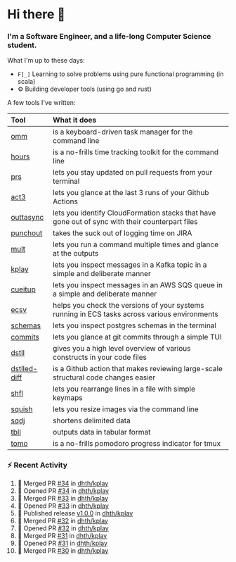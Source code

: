 Hi there 👋
===

### I'm a Software Engineer, and a life-long Computer Science student.


What I'm up to these days:

- `F[_]` Learning to solve problems using pure functional programming (in scala)
- ⚙️ Building developer tools (using go and rust)

A few tools I've written:

| Tool                                                        | What it does                                                                                    |
|:------------------------------------------------------------|:------------------------------------------------------------------------------------------------|
| [omm](https://github.com/dhth/omm)                          | is a keyboard-driven task manager for the command line                                          |
| [hours](https://github.com/dhth/hours)                      | is a no-frills time tracking toolkit for the command line                                       |
| [prs](https://github.com/dhth/prs)                          | lets you stay updated on pull requests from your terminal                                       |
| [act3](https://github.com/dhth/act3)                        | lets you glance at the last 3 runs of your Github Actions                                       |
| [outtasync](https://github.com/dhth/outtasync)              | lets you identify CloudFormation stacks that have gone out of sync with their counterpart files |
| [punchout](https://github.com/dhth/punchout)                | takes the suck out of logging time on JIRA                                                      |
| [mult](https://github.com/dhth/mult)                        | lets you run a command multiple times and glance at the outputs                                 |
| [kplay](https://github.com/dhth/kplay)                      | lets you inspect messages in a Kafka topic in a simple and deliberate manner                    |
| [cueitup](https://github.com/dhth/cueitup)                  | lets you inspect messages in an AWS SQS queue in a simple and deliberate manner                 |
| [ecsv](https://github.com/dhth/ecsv)                        | helps you check the versions of your systems running in ECS tasks across various environments   |
| [schemas](https://github.com/dhth/schemas)                  | lets you inspect postgres schemas in the terminal                                               |
| [commits](https://github.com/dhth/commits)                  | lets you glance at git commits through a simple TUI                                             |
| [dstll](https://github.com/dhth/dstll)                      | gives you a high level overview of various constructs in your code files                        |
| [dstlled-diff](https://github.com/dhth/dstlled-diff-action) | is a Github action that makes reviewing large-scale structural code changes easier              |
| [shfl](https://github.com/dhth/shfl)                        | lets you rearrange lines in a file with simple keymaps                                          |
| [squish](https://github.com/dhth/squish)                    | lets you resize images via the command line                                                     |
| [sqdj](https://github.com/dhth/sqdj)                        | shortens delimited data                                                                         |
| [tbll](https://github.com/dhth/tbll)                        | outputs data in tabular format                                                                  |
| [tomo](https://github.com/dhth/tomo)                        | is a no-frills pomodoro progress indicator for tmux                                             |

### :zap: Recent Activity

<!--START_SECTION:activity-->
1. 🎉 Merged PR [#34](https://github.com/dhth/kplay/pull/34) in [dhth/kplay](https://github.com/dhth/kplay)
2. 💪 Opened PR [#34](https://github.com/dhth/kplay/pull/34) in [dhth/kplay](https://github.com/dhth/kplay)
3. 🎉 Merged PR [#33](https://github.com/dhth/kplay/pull/33) in [dhth/kplay](https://github.com/dhth/kplay)
4. 💪 Opened PR [#33](https://github.com/dhth/kplay/pull/33) in [dhth/kplay](https://github.com/dhth/kplay)
5. 🚀 Published release [v1.0.0](https://github.com/dhth/kplay/releases/tag/v1.0.0) in [dhth/kplay](https://github.com/dhth/kplay)
6. 🎉 Merged PR [#32](https://github.com/dhth/kplay/pull/32) in [dhth/kplay](https://github.com/dhth/kplay)
7. 💪 Opened PR [#32](https://github.com/dhth/kplay/pull/32) in [dhth/kplay](https://github.com/dhth/kplay)
8. 🎉 Merged PR [#31](https://github.com/dhth/kplay/pull/31) in [dhth/kplay](https://github.com/dhth/kplay)
9. 💪 Opened PR [#31](https://github.com/dhth/kplay/pull/31) in [dhth/kplay](https://github.com/dhth/kplay)
10. 🎉 Merged PR [#30](https://github.com/dhth/kplay/pull/30) in [dhth/kplay](https://github.com/dhth/kplay)
<!--END_SECTION:activity-->
